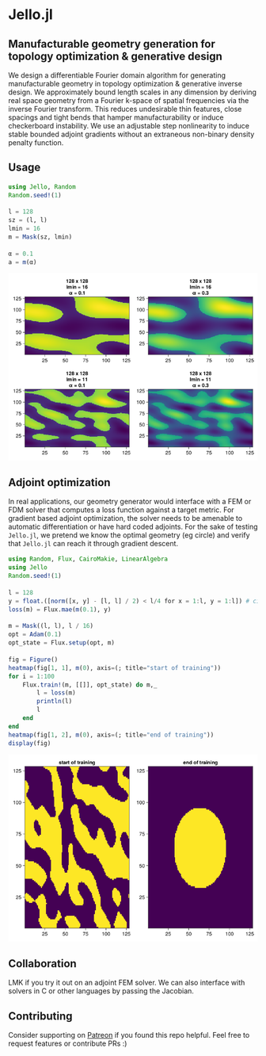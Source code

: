 # Jello.jl

## Manufacturable geometry generation for topology optimization & generative design
We design a differentiable Fourier domain algorithm for generating manufacturable geometry in topology optimization & generative inverse design. We approximately bound length scales in any dimension by deriving real space geometry from a Fourier k-space of spatial frequencies via the inverse Fourier transform. This reduces undesirable thin features, close spacings and tight bends that hamper manufacturability or induce checkerboard instability.  We use an adjustable step nonlinearity to induce stable bounded adjoint gradients without an extraneous non-binary density penalty function.

## Usage
<!-- ## Usage -->
```julia
using Jello, Random
Random.seed!(1)

l = 128
sz = (l, l)
lmin = 16
m = Mask(sz, lmin)

α = 0.1
a = m(α)
```
![](sample.png)
## Adjoint optimization
In real applications, our geometry generator would interface with a FEM or FDM solver that computes a loss function against a target metric. For gradient based adjoint optimization, the solver needs to be amenable to automatic differentiation or have hard coded adjoints. For the sake of testing `Jello.jl`, we pretend we know the optimal geometry (eg circle) and verify that `Jello.jl` can reach it through gradient descent.
```julia
using Random, Flux, CairoMakie, LinearAlgebra
using Jello
Random.seed!(1)

l = 128
y = float.([norm([x, y] - [l, l] / 2) < l/4 for x = 1:l, y = 1:l]) # circle
loss(m) = Flux.mae(m(0.1), y)

m = Mask((l, l), l / 16)
opt = Adam(0.1)
opt_state = Flux.setup(opt, m)

fig = Figure()
heatmap(fig[1, 1], m(0), axis=(; title="start of training"))
for i = 1:100
    Flux.train!(m, [[]], opt_state) do m,_
        l = loss(m)
        println(l)
        l
    end
end
heatmap(fig[1, 2], m(0), axis=(; title="end of training"))
display(fig)
```
![](train.png)
## Collaboration
LMK if you try it out on an adjoint FEM solver. We can also interface with solvers in C or other languages by passing the Jacobian.
## Contributing
Consider supporting on [Patreon](https://patreon.com/pxshen?utm_medium=clipboard_copy&utm_source=copyLink&utm_campaign=creatorshare_creator&utm_content=join_link) if you found this repo helpful. Feel free to request features or contribute PRs :)
